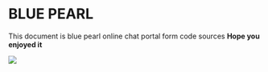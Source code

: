 # BLUE PEARL
This document is blue pearl online chat portal form code sources
<b>Hope you enjoyed it</b>

<img src="https://github.com/hounaar/Blue_Pearl/blob/main/image.png">
